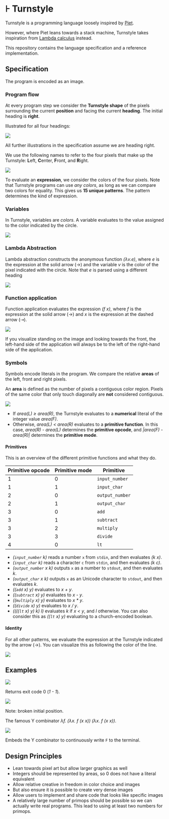 # ⊦ Turnstyle

Turnstyle is a programming language loosely inspired by [Piet].

However, where Piet leans towards a stack machine, Turnstyle takes inspiration
from [Lambda calculus] instead.

[Piet]: https://www.dangermouse.net/esoteric/piet.html
[Lambda calculus]: https://en.wikipedia.org/wiki/Lambda_calculus

This repository contains the language specification and a reference
implementation.

## Specification

The program is encoded as an image.

### Program flow

At every program step we consider the **Turnstyle shape** of the pixels
surrounding the current **position** and facing the current **heading**.
The initial heading is **right**.

Illustrated for all four headings:

![](spec/enter.svg)

All further illustrations in the specification assume we are heading right.

We use the following names to refer to the four pixels that make up the
Turnstyle: **L**eft, **C**enter, **F**ront, and **R**ight.

![](spec/label.svg)

To evaluate an **expression**, we consider the colors of the four pixels.
Note that Turnstyle programs can use _any colors_, as long as we can compare
two colors for equality.  This gives us **15 unique patterns**.
The pattern determines the kind of expression.

### Variables

In Turnstyle, variables are _colors_.
A variable evaluates to the value assigned to the color indicated by the circle.

![](spec/var.svg)

### Lambda Abstraction

Lambda abstraction constructs the anonymous function _(λv.e)_, where _e_ is the
expression at the solid arrow (→) and the variable _v_ is the color of the
pixel indicated with the circle.  Note that _e_ is parsed using a different
heading

![](spec/lam.svg)

### Function application

Function application evaluates the expression _(f x)_, where _f_ is the
expression at the solid arrow (→) and _x_ is the expression at the dashed
arrow (⇢).

![](spec/app.svg)

If you visualize standing on the image and looking towards the front, the
left-hand side of the application will always be to the left of the right-hand
side of the application.

### Symbols

Symbols encode literals in the program.  We compare the relative **areas** of
the left, front and right pixels.

An **area** is defined as the number of pixels a contiguous color region.
Pixels of the same color that only touch diagonally are **not** considered
contiguous.

![](spec/symbol.svg)

 -  If _area(L) ≥ area(R)_, the Turnstyle evaluates to a **numerical** literal
    of the integer value _area(F)_.
 -  Otherwise, _area(L) < area(R)_ evaluates to a  **primitive function**.
    In this case, _area(R) - area(L)_ determines the **primitive opcode**,
    and _|area(F) - area(R)|_ determines the **primitive mode**.

#### Primitives

This is an overview of the different primitive functions and what they do.

| Primitive opcode | Primitive mode | Primitive       |
| ---------------- | -------------- | --------------- |
| 1                | 0              | `input_number`  |
| 1                | 1              | `input_char`    |
| 2                | 0              | `output_number` |
| 2                | 1              | `output_char`   |
| 3                | 0              | `add`           |
| 3                | 1              | `subtract`      |
| 3                | 2              | `multiply`      |
| 3                | 3              | `divide`        |
| 4                | 0              | `lt`            |

 -  _(`input_number` k)_ reads a number `x` from `stdin`, and then evaluates
    _(k x)_.
 -  _(`input_char` k)_ reads a character `c` from `stdin`, and then evaluates
    _(k c)_.
 -  _(`output_number` x k)_ outputs `x` as a number to `stdout`, and then
    evaluates _k_.
 -  _(`output_char` x k)_ outputs `x` as an Unicode character to `stdout`, and
    then evaluates _k_.
 -  _((`add` x) y)_ evaluates to _x + y_.
 -  _((`subtract` x) y)_ evaluates to _x - y_.
 -  _((`multiply` x) y)_ evaluates to _x * y_.
 -  _((`divide` x) y)_ evaluates to _x / y_.
 -  _((((`lt` x) y) k) l)_ evaluates _k_ if _x < y_, and _l_ otherwise.
    You can also consider this as _((`lt` x) y)_ evaluating to a church-encoded
    boolean.

#### Identity

For all other patterns, we evaluate the expression at the Turnstyle indicated by
the arrow (→).  You can visualize this as following the color of the line.

![](spec/id.svg)

## Examples

![](examples/minimal-large.png)

Returns exit code 0 (_1 - 1_).

![](examples/y-large.png)

Note: broken initial position.

The famous Y combinator _λf. (λx. f (x x)) (λx. f (x x))_.

![](examples/ffff-large.png)

Embeds the Y combinator to continuously write `F` to the terminal.

## Design Principles

 -  Lean towards pixel art but allow larger graphics as well
 -  Integers should be represented by areas, so 0 does not have a literal
    equivalent
 -  Allow relative creative in freedom in color choice and images
 -  But also ensure it is possible to create very dense images
 -  Allow users to implement and share code that looks like specific images
 -  A relatively large number of primops should be possible so we can
    actually write real programs.  This lead to using at least two numbers
    for primops.
